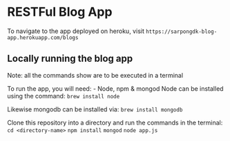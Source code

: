 # RESTFul Blog App

To navigate to the app deployed on heroku, visit `https://sarpongdk-blog-app.herokuapp.com/blogs`


## Locally running the blog app
Note: all the commands show are to be executed in a terminal

To run the app, you will need:
	- Node, npm & mongod
Node can be installed using the command:
`brew install node`

Likewise mongodb can be installed via:
`brew install mongodb`

Clone this repository into a directory and run the commands in the terminal:
`cd <directory-name>`
`npm install`
`mongod`
`node app.js`


